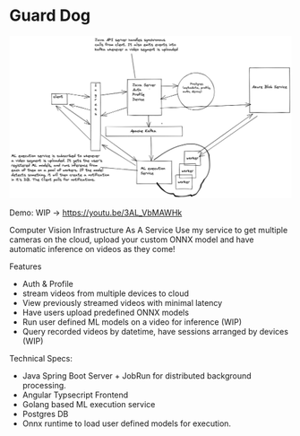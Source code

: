# Guard Dog

![architecture](./architecture.png)

Demo:
WIP -> https://youtu.be/3AL_VbMAWHk

Computer Vision Infrastructure As A Service
Use my service to get multiple cameras on the cloud, upload your custom ONNX model and have automatic inference on videos as they come!

Features
- Auth & Profile
- stream videos from multiple devices to cloud
- View previously streamed videos with minimal latency
- Have users upload predefined ONNX models
- Run user defined ML models on a video for inference (WIP)
- Query recorded videos by datetime, have sessions arranged by devices (WIP)

Technical Specs:
- Java Spring Boot Server + JobRun for distributed background processing.
- Angular Typsecript Frontend
- Golang based ML execution service
- Postgres DB
- Onnx runtime to load user defined models for execution.

